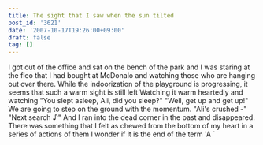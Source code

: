 ```yaml
---
title: The sight that I saw when the sun tilted
post_id: '3621'
date: '2007-10-17T19:26:00+09:00'
draft: false
tag: []
---
```


I got out of the office and sat on the bench of the park and I was staring at the fleo that I had bought at McDonalo and watching those who are hanging out over there. While the indoorization of the playground is progressing, it seems that such a warm sight is still left Watching it warm heartedly and watching "You slept asleep, Ali, did you sleep?" "Well, get up and get up!" We are going to step on the ground with the momentum. "Ali's crushed -" "Next search ♪" And I ran into the dead corner in the past and disappeared. There was something that I felt as chewed from the bottom of my heart in a series of actions of them I wonder if it is the end of the term 'A `